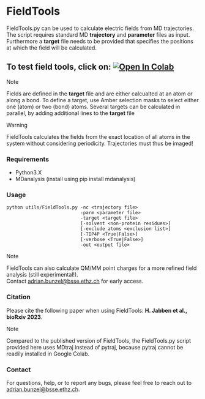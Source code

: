 # FieldTools

FieldTools.py can be used to calculate electric fields from MD trajectories. The script requires standard MD **trajectory** and **parameter** files as input.
Furthermore a **target** file needs to be provided that specifies the positions at which the field will be calculated.

To test field tools, click on: <a target="_blank" href="https://colab.research.google.com/github/bunzela/FieldTools/blob/main/FieldTools.ipynb">
  <img src="https://colab.research.google.com/assets/colab-badge.svg" alt="Open In Colab"/>
</a>
---

> [!NOTE]  
> Fields are defined in the **target** file and are either calcualted at an atom or along a bond. 
> To define a target, use Amber selection masks to select either one (atom) or two (bond) atoms. 
> Several targets can be calculated in parallel, by adding additional lines to the **target** file

> [!WARNING]  
> FieldTools calculates the fields from the exact location of all atoms in the system without considering periodicity. 
> Trajectories must thus be imaged!

### Requirements
- Python3.X
- MDanalysis (install using pip install mdanalysis)

### Usage
    python utils/FieldTools.py -nc <trajectory file>              
                               -parm <parameter file>             
                               -target <target file>              
                               [-solvent <non-protein residues>]  
                               [-exclude_atoms <exclusion list>]  
                               [-TIP4P <True|False>]               
                               [-verbose <True|False>]             
                               -out <output file> 

> [!NOTE]  
> FieldTools can also calculate QM/MM point charges for a more refined field analysis (still experimental!). <br />
> Contact [adrian.bunzel@bsse.ethz.ch](mailto:adrian.bunzel@bsse.ethz.ch) for early access.

### Citation
Please cite the following paper when using FieldTools:
**H. Jabben et al., bioRxiv 2023**. 

> [!NOTE]  
> Compared to the published version of FieldTools, the FieldTools.py script provided here uses MDtraj instead of pytraj, because pytraj cannot be readily installed in Google Colab.

### Contact
For questions, help, or to report any bugs, please feel free to reach out to [adrian.bunzel@bsse.ethz.ch](mailto:adrian.bunzel@bsse.ethz.ch).
